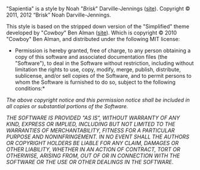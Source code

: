 "Sapientia" is a style by Noah "*Brisk*" Darville-Jennings \([site](http://www.noahdj.ca/ "noahdj.ca")\). Copyright © 2011, 2012 “Brisk” Noah Darville-Jennings.

This style is based on the stripped down version of the "Simplified" theme developed by "*Cowboy*" Ben Alman \([site](http://benalman.com/)\). Which is copyright © 2010 "Cowboy" Ben Alman, and distributed under the following MIT license:
 
* Permission is hereby granted, free of charge, to any person
obtaining a copy of this software and associated documentation
files (the "Software"), to deal in the Software without
restriction, including without limitation the rights to use,
copy, modify, merge, publish, distribute, sublicense, and/or sell
copies of the Software, and to permit persons to whom the
Software is furnished to do so, subject to the following
conditions:*
 
*The above copyright notice and this permission notice shall be
included in all copies or substantial portions of the Software.*
 
*THE SOFTWARE IS PROVIDED "AS IS", WITHOUT WARRANTY OF ANY KIND,
EXPRESS OR IMPLIED, INCLUDING BUT NOT LIMITED TO THE WARRANTIES
OF MERCHANTABILITY, FITNESS FOR A PARTICULAR PURPOSE AND
NONINFRINGEMENT. IN NO EVENT SHALL THE AUTHORS OR COPYRIGHT
HOLDERS BE LIABLE FOR ANY CLAIM, DAMAGES OR OTHER LIABILITY,
WHETHER IN AN ACTION OF CONTRACT, TORT OR OTHERWISE, ARISING
FROM, OUT OF OR IN CONNECTION WITH THE SOFTWARE OR THE USE OR
OTHER DEALINGS IN THE SOFTWARE.*